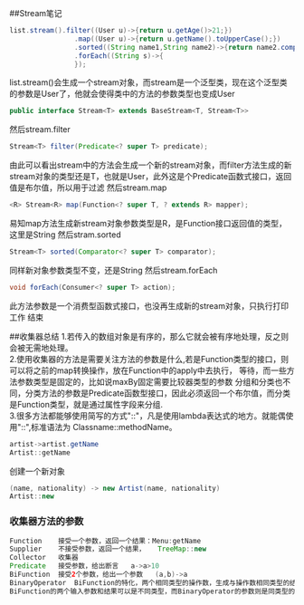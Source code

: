 ##Stream笔记
```java
list.stream().filter((User u)->{return u.getAge()>21;})
                .map((User u)->{return u.getName().toUpperCase();})
                .sorted((String name1,String name2)->{return name2.compareTo(name1);})
                .forEach((String s)->{
                });
```
list.stream()会生成一个stream对象，而stream是一个泛型类，现在这个泛型类的参数是User了，他就会使得类中的方法的参数类型也变成User
```java
public interface Stream<T> extends BaseStream<T, Stream<T>>
```
然后stream.filter
```java
Stream<T> filter(Predicate<? super T> predicate);
```
由此可以看出stream中的方法会生成一个新的stream对象，而filter方法生成的新stream对象的类型还是T，也就是User，此外这是个Predicate函数式接口，返回值是布尔值，所以用于过滤
然后stream.map
```java
<R> Stream<R> map(Function<? super T, ? extends R> mapper);
```
易知map方法生成新stream对象参数类型是R，是Function接口返回值的类型，这里是String
然后stram.sorted
```java
Stream<T> sorted(Comparator<? super T> comparator);
```
同样新对象参数类型不变，还是String
然后stream.forEach
```java
void forEach(Consumer<? super T> action);
```
此方法参数是一个消费型函数式接口，也没再生成新的stream对象，只执行打印工作
结束

##收集器总结
1.若传入的数组对象是有序的，那么它就会被有序地处理，反之则会被无需地处理。  
2.使用收集器的方法是需要关注方法的参数是什么,若是Function类型的接口，则可以将之前的map转换操作，放在Function中的apply中去执行，
等待，而一些方法参数类型是固定的，比如说maxBy固定需要比较器类型的参数
分组和分类也不同，分类方法的参数是Predicate函数型接口，因此必须返回一个布尔值，而分类是Function类型，就是通过属性字段来分组.        
3.很多方法都能够使用简写的方式"::"，凡是使用lambda表达式的地方。就能偶使用"::",标准语法为 Classname::methodName。
```java
artist->artist.getName
Artist::getName
```
创建一个新对象
```java
(name, nationality) -> new Artist(name, nationality)
Artist::new
```

### 收集器方法的参数
```java
Function    接受一个参数，返回一个结果：Menu:getName
Supplier    不接受参数，返回一个结果，   TreeMap::new
Collector   收集器     
Predicate   接受参数，给出断言   a->a>10
BiFunction  接受2个参数，给出一个参数   (a,b)->a
BinaryOperator  BiFunction的特化，两个相同类型的操作数，生成与操作数相同类型的结果
BiFunction的两个输入参数和结果可以是不同类型，而BinaryOperator的参数则是同类型的
```